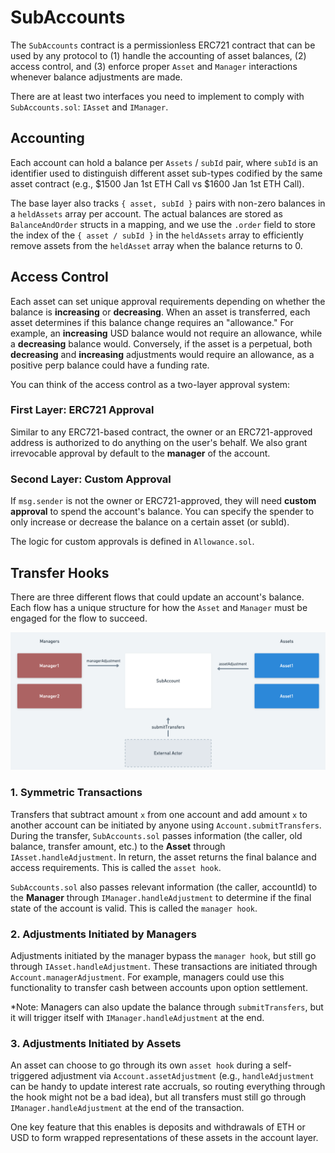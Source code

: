 # SubAccounts

The `SubAccounts` contract is a permissionless ERC721 contract that can be used by any protocol to (1) handle the accounting of asset balances, (2) access control, and (3) enforce proper `Asset` and `Manager` interactions whenever balance adjustments are made.

There are at least two interfaces you need to implement to comply with `SubAccounts.sol`: `IAsset` and `IManager`.

## Accounting

Each account can hold a balance per `Assets` / `subId` pair, where `subId` is an identifier used to distinguish different asset sub-types codified by the same asset contract (e.g., $1500 Jan 1st ETH Call vs $1600 Jan 1st ETH Call).

The base layer also tracks `{ asset, subId }` pairs with non-zero balances in a `heldAssets` array per account. The actual balances are stored as `BalanceAndOrder` structs in a mapping, and we use the `.order` field to store the index of the `{ asset / subId }` in the `heldAssets` array to efficiently remove assets from the `heldAsset` array when the balance returns to 0.

## Access Control

Each asset can set unique approval requirements depending on whether the balance is **increasing** or **decreasing**. When an asset is transferred, each asset determines if this balance change requires an "allowance." For example, an **increasing** USD balance would not require an allowance, while a **decreasing** balance would. Conversely, if the asset is a perpetual, both **decreasing** and **increasing** adjustments would require an allowance, as a positive perp balance could have a funding rate.

You can think of the access control as a two-layer approval system:

### First Layer: **ERC721 Approval**

Similar to any ERC721-based contract, the owner or an ERC721-approved address is authorized to do anything on the user's behalf. We also grant irrevocable approval by default to the **manager** of the account.

### Second Layer: Custom Approval

If `msg.sender` is not the owner or ERC721-approved, they will need **custom approval** to spend the account's balance. You can specify the spender to only increase or decrease the balance on a certain asset (or subId).

The logic for custom approvals is defined in `Allowance.sol`.

## Transfer Hooks

There are three different flows that could update an account's balance. Each flow has a unique structure for how the `Asset` and `Manager` must be engaged for the flow to succeed.

![Base layer](./imgs/overall/base-layer-basic.png)

### 1. Symmetric Transactions

Transfers that subtract amount `x` from one account and add amount `x` to another account can be initiated by anyone using `Account.submitTransfers`. During the transfer, `SubAccounts.sol` passes information (the caller, old balance, transfer amount, etc.) to the **Asset** through `IAsset.handleAdjustment`. In return, the asset returns the final balance and access requirements. This is called the `asset hook`.

`SubAccounts.sol` also passes relevant information (the caller, accountId) to the **Manager** through `IManager.handleAdjustment` to determine if the final state of the account is valid. This is called the `manager hook`.

### 2. Adjustments Initiated by Managers

Adjustments initiated by the manager bypass the `manager hook`, but still go through `IAsset.handleAdjustment`. These transactions are initiated through `Account.managerAdjustment`. For example, managers could use this functionality to transfer cash between accounts upon option settlement. 

*Note: Managers can also update the balance through `submitTransfers`, but it will trigger itself with `IManager.handleAdjustment` at the end.

### 3. Adjustments Initiated by Assets

An asset can choose to go through its own `asset hook` during a self-triggered adjustment via `Account.assetAdjustment` (e.g., `handleAdjustment` can be handy to update interest rate accruals, so routing everything through the hook might not be a bad idea), but all transfers must still go through `IManager.handleAdjustment` at the end of the transaction.

One key feature that this enables is deposits and withdrawals of ETH or USD to form wrapped representations of these assets in the account layer.
